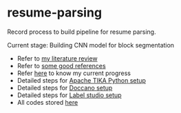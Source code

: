 # resume-parsing
Record process to build pipeline for resume parsing.

Current stage: Building CNN model for block segmentation

   - Refer to [my literature review](literature-review.md) <br>
   - Refer to [some good references](good-reference.md) <br>
   - Refer [here](Weekly-progress.md) to know my current progress <br>
   - Detailed steps for [Apache TIKA Python setup](setup-guidelines/tika-python-setup.md)
   - Detailed steps for [Doccano setup](setup-guidelines/doccano-setup.md)
   - Detailed steps for [Label studio setup](setup-guidelines/labelstudio-setup.md)
   - All codes stored [here](https://github.com/teohsinyee/resume-parsing/tree/main/codes)


